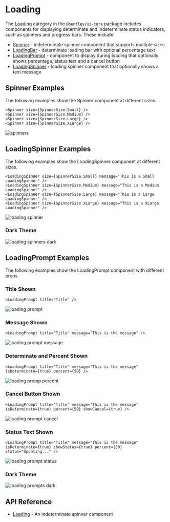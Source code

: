 # Loading

The [Loading]($ui-core:Loading) category in the `@bentley/ui-core` package includes components for displaying determinate and indeterminate status indicators, such as spinners and progress bars. These include:

* [Spinner]($ui-core) - indeterminate spinner component that supports multiple sizes
* [LoadingBar]($ui-core) - determinate loading bar with optional percentage text
* [LoadingPrompt]($ui-core) - component to display during loading that optionally shows percentage, status text and a cancel button
* [LoadingSpinner]($ui-core) - loading spinner component that optionally shows a text message

## Spinner Examples

The following examples show the Spinner component at different sizes.

```tsx
<Spinner size={SpinnerSize.Small} />
<Spinner size={SpinnerSize.Medium} />
<Spinner size={SpinnerSize.Large} />
<Spinner size={SpinnerSize.XLarge} />
```

![spinners](./images/Spinners.png "Spinners")

## LoadingSpinner Examples

The following examples show the LoadingSpinner component at different sizes.

```tsx
<LoadingSpinner size={SpinnerSize.Small} message="This is a Small LoadingSpinner" />
<LoadingSpinner size={SpinnerSize.Medium} message="This is a Medium LoadingSpinner" />
<LoadingSpinner size={SpinnerSize.Large} message="This is a Large LoadingSpinner" />
<LoadingSpinner size={SpinnerSize.XLarge} message="This is a XLarge LoadingSpinner" />
```

![loading spinner](./images/LoadingSpinners.png "LoadingSpinners")

### Dark Theme

![loading spinners dark](./images/LoadingSpinnersDark.png "Loading Spinners in Dark Theme")

## LoadingPrompt Examples

The following examples show the LoadingPrompt component with different props.

### Title Shown

```tsx
<LoadingPrompt title="Title" />
```

![loading prompt](./images/LoadingPrompt.png "LoadingPrompt")

### Message Shown

```tsx
<LoadingPrompt title="Title" message="This is the message" />
```

![loading prompt message](./images/LoadingPromptMessage.png "LoadingPrompt with Message")

### Determinate and Percent Shown

```tsx
<LoadingPrompt title="Title" message="This is the message" isDeterminate={true} percent={50} />
```

![loading promp percent](./images/LoadingPromptPercent.png "LoadingPrompt with Percent")

### Cancel Button Shown

```tsx
<LoadingPrompt title="Title" message="This is the message" isDeterminate={true} percent={50} showCancel={true} />
```

![loading prompt cancel](./images/LoadingPromptCancel.png "LoadingPrompt with Cancel button")

### Status Text Shown

```tsx
<LoadingPrompt title="Title" message="This is the message" isDeterminate={true} showStatus={true} percent={50} status="Updating..." />
```

![loading prompt status](./images/LoadingPromptStatus.png "LoadingPrompt with Status Text")

### Dark Theme

![loading prompts dark](./images/LoadingPromptsDark.png "Loading Prompts in Dark Theme")

## API Reference

* [Loading]($ui-core:Loading) - An indeterminate spinner component
